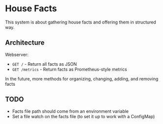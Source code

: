 # House Facts

This system is about gathering house facts and offering them in structured way.

## Architecture

Webserver:
* `GET /` - Return all facts as JSON
* `GET /metrics` - Return facts as Prometheus-style metrics

In the future, more methods for organizing, changing, adding, and removing facts

## TODO

* Facts file path should come from an environment variable
* Set a file watch on the facts file (to set it up to work with a ConfigMap)
